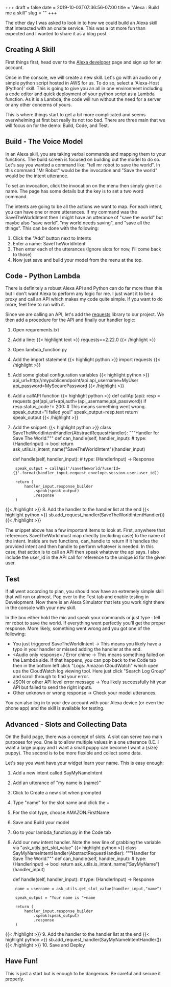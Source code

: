 +++
draft = false
date = 2019-10-03T07:36:56-07:00
title = "Alexa : Build me a skill"
slug = ""
+++

The other day I was asked to look in to how we could build an Alexa skill that interacted with an onsite service. This was a lot more fun than expected and I wanted to share it as a blog post.

## Creating A Skill
First things first, head over to the [Alexa developer](https://developer.amazon.com/en-US/alexa) page and sign up for an account.

Once in the console, we will create a new skill. Let's go with an audio only simple python script hosted in AWS for us. To do so, select a 'Alexa-Host (Python)' skill. This is going to give you an all in one environment including a code editor and quick deployment of your python script as a Lambda function. As it is a Lambda, the code will run without the need for a server or any other concerns of yours.

This is where things start to get a bit more complicated and seems overwhelming at first but really its not too bad. There are three main that we will focus on for the demo: Build, Code, and Test.

## Build - The Voice Model
In an Alexa skill, you are taking verbal commands and mapping them to your functions. The build screen is focused on building out the model to do so. Let's say you wanted a command like: "tell mr robot to save the world". In this command "Mr Robot" would be the invocation and "Save the world" would be the intent utterance.

To set an invocation, click the invocation on the menu then simply give it a name. The page has some details but the key is to set a two word command.

The intents are going to be all the actions we want to map. For each intent, you can have one or more utterances. If my command was the SaveTheWorldIntent then I might have an utterance of "save the world" but maybe also "save world", "my world needs saving", and "save all the things". This can be done with the following:

1. Click the "Add" button next to Intents
2. Enter a name: SaveTheWorldIntent
3. Then enter each of the utterances (Ignore slots for now, I'll come back to those)
4. Now just save and build your model from the menu at the top.

## Code - Python Lambda
There is definitely a robust Alexa API and Python can do far more than this but I don't want Alexa to perform any logic for me. I just want it to be a proxy and call an API which makes my code quite simple. If you want to do more, feel free to run with it.

Since we are calling an API, let's add the [requests](https://pypi.org/project/requests/) library to our project. We then add a procedure for the API and finally our handler logic:

1. Open requrements.txt
2. Add a line:
{{< highlight text >}}
requests==2.22.0
{{< /highlight >}}
3. Open lambda_function.py
4. Add the import statement
{{< highlight python >}}
import requests
{{< /highlight >}}
5. Add some global configuration variables
{{< highlight python >}}
api_url=http://mypublicendpoint/api
api_username=MyUser
api_password=MySecurePassword
{{< /highlight >}}
6. Add a callAPI function
{{< highlight python >}}
def callApi(api):
    resp = requests.get(api_url+api,auth=(api_username,api_password))
    if resp.status_code != 200:
        # This means something went wrong.
        speak_output="I failed you!"
    speak_output=resp.text
    return speak_output
{{< /highlight >}}
7. Add the snippet:
{{< highlight python >}}
class SaveTheWorldIntentHandler(AbstractRequestHandler):
    """Handler for Save The World."""
    def can_handle(self, handler_input):
        # type: (HandlerInput) -> bool
        return ask_utils.is_intent_name("SaveTheWorldIntent")(handler_input)

    def handle(self, handler_input):
        # type: (HandlerInput) -> Response

        speak_output = callApi('/savetheworld/?userId={}'.format(handler_input.request_envelope.session.user.user_id))

        return (
            handler_input.response_builder
                .speak(speak_output)
                .response
        )
{{< /highlight >}}
8. Add the handler to the handler list at the end
{{< highlight python >}}
sb.add_request_handler(SaveTheWorldIntentHandler())
{{< /highlight >}}

The snippet above has a few important items to look at. First, anywhere that references SaveTheWorld must map directly (including case) to the name of the intent. Inside are two functions, can_handle to return if it handles the provided intent and then handle to perform whatever is needed. In this case, that action is to call an API then speak whatever the api says. I also include the user_id in the API call for reference to the unique id for the given user.

## Test
If all went according to plan, you should now have an extremely simple skill that will run or almost. Pop over to the Test tab and enable testing in Development. Now there is an Alexa Simulator that lets you work right there in the console with your new skill.

In the box either hold the mic and speak your commands or just type : tell mr robot to save the world. If everything went perfectly you'll get the proper response. More likely, something went wrong and you got one of the following:

- You just triggered SaveTheWorldIntent -> This means you likely have a typo in your handler or missed adding the handler at the end.
- \<Audio only response\> / Error chime -> This means something failed on the Lambda side. If that happens, you can pop back to the Code tab then in the bottom left click "Logs: Amazon CloudWatch" which open ups the CloudWatch log viewing tool. Here just click "Search Log Group" and scroll through to find your error.
- JSON or other API level error message -> You likely successfully hit your API but failed to send the right inputs.
- Other unknown or wrong response -> Check your model utterances.

You can also log in to your dev account with your Alexa device (or even the phone app) and the skill is available for testing.

## Advanced - Slots and Collecting Data
On the Build page, there was a concept of slots. A slot can serve two main purposes for you. One is to allow multiple values in a one utterance (I.E. I want a large puppy and  I want a small puppy can become I want a {size} puppy). The second is to be more flexible and collect some data.

Let's say you want have your widget learn your name. This is easy enough:

1. Add a new intent called SayMyNameIntent
2. Add an utterance of "my name is {name}"
3. Click to Create a new slot when prompted
4. Type "name" for the slot name and click the +
5. For the slot type, choose AMAZON.FirstName
6. Save and Build your model
7. Go to your lambda_function.py in the Code tab
8. Add our new intent handler. Note the new line of grabbing the variable via "ask_utils.get_slot_value"
{{< highlight python >}}
class SayMyNameIntentHandler(AbstractRequestHandler):
    """Handler for Save The World."""
    def can_handle(self, handler_input):
        # type: (HandlerInput) -> bool
        return ask_utils.is_intent_name("SayMyName")(handler_input)

    def handle(self, handler_input):
        # type: (HandlerInput) -> Response

        name = username = ask_utils.get_slot_value(handler_input,"name")

        speak_output = "Your name is "+name

        return (
            handler_input.response_builder
                .speak(speak_output)
                .response
        )
{{< /highlight >}}
9. Add the handler to the handler list at the end
{{< highlight python >}}
sb.add_request_handler(SayMyNameIntentHandler())
{{< /highlight >}}
10. Save and Deploy

## Have Fun!
This is just a start but is enough to be dangerous. Be careful and secure it properly.
